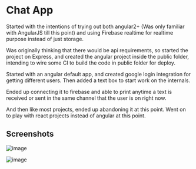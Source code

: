 # Chat App

Started with the intentions of trying out both angular2+ (Was only familiar with AngularJS till this point) and using Firebase realtime for realtime purpose instead of just storage.

Was originally thinking that there would be api requirements, so started the project on Express, and created the angular project inside the public folder, intending to wire some CI to build the code in public folder for deploy.

Started with an angular default app, and created google login integration for getting different users. Then added a text box to start work on the internals.

Ended up connecting it to firebase and able to print anytime a text is received or sent in the same channel that the user is on right now.

And then like most projects, ended up abandoning it at this point. Went on to play with react projects instead of angular at this point. 

## Screenshots

![image](https://user-images.githubusercontent.com/9362269/119995175-f21a6280-bfea-11eb-854d-d5e548808116.png)

![image](https://user-images.githubusercontent.com/9362269/119992322-0f016680-bfe8-11eb-86db-a0f40d73d532.png)

